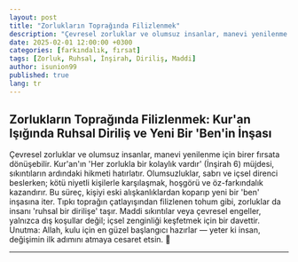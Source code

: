 ```yaml
---
layout: post
title: "Zorlukların Toprağında Filizlenmek"
description: "Çevresel zorluklar ve olumsuz insanlar, manevi yenilenme için birer fırsata dönüşebilir."
date: 2025-02-01 12:00:00 +0300
categories: [farkındalık, fırsat]
tags: [Zorluk, Ruhsal, İnşirah, Diriliş, Maddi]
author: isunion99
published: true
lang: tr
---
```


## **Zorlukların Toprağında Filizlenmek: Kur'an Işığında Ruhsal Diriliş ve Yeni Bir 'Ben'in İnşası**

Çevresel zorluklar ve olumsuz insanlar, manevi yenilenme için birer fırsata dönüşebilir. Kur'an'ın 'Her zorlukla bir kolaylık vardır' (İnşirah 6) müjdesi, sıkıntıların ardındaki hikmeti hatırlatır. Olumsuzluklar, sabrı ve içsel direnci beslerken; kötü niyetli kişilerle karşılaşmak, hoşgörü ve öz-farkındalık kazandırır. Bu süreç, kişiyi eski alışkanlıklardan koparıp yeni bir 'ben' inşasına iter. Tıpkı toprağın çatlayışından filizlenen tohum gibi, zorluklar da insanı 'ruhsal bir dirilişe' taşır. Maddi sıkıntılar veya çevresel engeller, yalnızca dış koşullar değil; içsel zenginliği keşfetmek için bir davettir. Unutma: Allah, kulu için en güzel başlangıcı hazırlar — yeter ki insan, değişimin ilk adımını atmaya cesaret etsin. 🌱 

---

